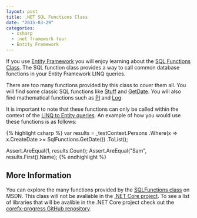 ```yaml
---
layout: post
title: .NET SQL Functions Class
date: "2015-03-29"
categories:
  - csharp
  - .net framework tour
  - Entity Framework
---
```


If you use [Entity Framework](http://www.asp.net/entity-framework) you will enjoy learning about the [SQL Functions Class](https://msdn.microsoft.com/en-us/library/system.data.objects.sqlclient.sqlfunctions(v=vs.110).aspx).  The SQL function class provides a way to call common database functions in your Entity Framework LINQ queries.

There are too many functions provided by this class to cover them all.  You will find some classic SQL functions like [Stuff](https://msdn.microsoft.com/en-us/library/system.data.objects.sqlclient.sqlfunctions.stuff(v=vs.110).aspx) and [GetDate](https://msdn.microsoft.com/en-us/library/system.data.objects.sqlclient.sqlfunctions.getdate(v=vs.110).aspx).  You will also find mathematical functions such as [PI](https://msdn.microsoft.com/en-us/library/system.data.objects.sqlclient.sqlfunctions.pi(v=vs.110).aspx) and [Log](https://msdn.microsoft.com/en-us/library/system.data.objects.sqlclient.sqlfunctions.log(v=vs.110).aspx).

It is important to note that these functions can only be called within the context of the [LINQ to Entity queries](https://msdn.microsoft.com/en-us/library/vstudio/bb386964(v=vs.100).aspx).  An example of how you would use these functions is as follows:

{% highlight csharp %}
var results = _testContext.Persons
.Where(x => x.CreateDate >= SqlFunctions.GetDate())
.ToList();

Assert.AreEqual(1, results.Count);
Assert.AreEqual("Sam", results.First().Name);
{% endhighlight %}

## More Information
You can explore the many functions provided by the [SQLFunctions class](https://msdn.microsoft.com/en-us/library/system.data.objects.sqlclient.sqlfunctions(v=vs.110).aspx) on MSDN.  This class will not be avaliable in the [.NET Core project](https://github.com/dotnet/corefx).  To see a list of libraries that will be avalible in the .NET Core project check out the [corefx-progress GitHub repository](https://github.com/dotnet/corefx-progress).
